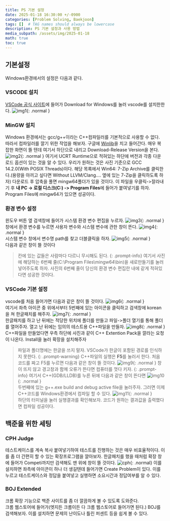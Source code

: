 ```yaml
---
title: PS 기본 설정 
date: 2025-01-18 16:30:00 +/-0900
categories: [Problem Solving, Baekjoon]
tags: []  # TAG names should always be lowercase
description: PS 기본 설정과 사용 방법
media_subpath: /assets/img/2025-01-18
math: true
toc: true
---
```



## 기본설정
Windows환경에서의 설정은 다음과 같다.

### VSCODE 설치
[VSCode 공식 사이트](https://code.visualstudio.com/)에 들어가 Download for Windows를 눌러 vscode를 설치한한다.
![img1](/1.png){: .normal }

### MinGW 설치
Windows 환경에서는 gcc/g++이라는 C++컴파일러를 기본적으로 사용할 수 없다. 따라서 컴파일러를 깔기 위한 작업을 해보자.
구글에 [Winlib](https://winlibs.com/)을 치고 들어간다. 매우 복잡한 화면이 뜰 텐데 여기서 하단으로 내리고 Download-Release Version을 본다.
![img2](/2.png){: .normal }
여기서 UCRT Runtime으로 적혀있는 하단에 버전과 각종 다운로드 옵션이 있는 것을 알 수 있다. 우리가 원하는 것은 사진 기준으로 GCC 14.2.0(With POSIX Threads)이다. 해당 목록에서 Win64: 7-Zip Archive를 클릭한다.(용량을 아끼고 싶다면 Without LLVM/Clang.... 옆에 있는 7-Zip을 클릭하도록 하자)
다운로드 후 압축을 풀면 mingw64폴더가 있을 것이다. 이 파일을 우클릭->잘라내기 후 **내 PC -> 로컬 디스크(C:) -> Program Files**에 들어가 붙여넣기를 하자. Program Files에 mingw64가 있으면 성공이다.

### 환경 변수 설정
윈도우 버튼 옆 검색창에 들어가 시스템 환경 변수 편집을 누르자.
![img3](/3.png){: .normal }
창에서 환경 변수를 누르면 사용자 변수와 시스템 변수에 관한 창이 뜬다.
![img4](/4.png){: .normal }<br>
시스템 변수 창에서 변수명 path를 찾고 더블클릭을 하자.
![img5](/5.png){: .normal }<br>
다음과 같은 창이 뜰 것이다
>칸에 있는 값들은 사람마다 다르니 무시해도 된다. 
{: .prompt-info}
여기서 사진에 해당하는 6번째 줄(C:\Program Files\mingw64\bin)을 새로만들기를 눌러 넣어주도록 하자.
사진의 6번째 줄이 당신의 환경 변수 편집란 내에 같게 적혀있다면 성공한 것이다.

### VSCode 기본 설정
vscode를 처음 들어가면 다음과 같은 창이 뜰 것이다.
![img6](6.png){: .normal }<br>
여기서 좌측 아이콘 중 위에서부터 5번째에 있는 아이콘을 클릭하고 검색창에 korean을 쳐 한글패치를 해주자.
![img7](7.png){: .normal }<br>
한글패치를 하고 난 뒤에는 적당한 위치에 폴더를 만들고 파일->폴더 열기를 통해 폴더를 열어주자. 열고 난 뒤에는 임의의 테스트용 C++파일을 만들자.
![img8](8.png){: .normal }<br>
C++파일을 만들었다면 우측 하단에 사진과 같이 C++ Extention Pack을 깔라는 요청이 나온다. Install을 눌러 확장을 설치해주자
>파일과 폴더명에는 한글을 쓰지 말자. VSCode가 한글이 포함된 경로를 인식하지 못한다.
{: .prompt-warning}
C++파일의 실행은 **F5**를 눌러서 한다. 처음 코드를 짜고 F5를 누르면 다음과 같은 창이 뜰 것이다.
![img9](9.png){: .normal }
>창이 뜨지 않고 경고창과 함께 오류가 뜬다면 컴퓨터를 껏다 키자.
{: .prompt-info}
여기서 C++(GDB/LLDB)를 누른 뒤에 다음과 같은 창이 뜬다면
![img10](10.png){: .normal }<br>
두번쨰에 있는 g++.exe build and debug active file을 눌러주자. 그러면 이제 C++코드를 Windows환경에서 컴파일 할 수 있다.
![img11](11.png){: .normal }<br>
하단의 터미널을 눌러 실행결과를 확인해보자. 코드가 원하는 결과값을 출력했다면 컴파일 성공이다.

## 백준을 위한 세팅
### CPH Judge
테스트케이스를 계속 복사 붙여넣기하여 테스트를 진행하는 것은 매우 비효율적이다. 이를 좀 더 간편히 할 수 있는 확장프로그램을 깔아보자. 한글패치를 했을 때처럼 확장 창에 들어가 Competi까지만 검색해도 맨 위에 창이 뜰 것이다.
![cph](cph.png){: .normal}
이를 설치하면 좌측에 아이콘이 하나 더 생길텐데 들어가면 Create Problem이 있다. 이를 누르고 테스트케이스와 정답을 붙여넣고 실행하면 소요시간과 정답여부를 알 수 있다.

### BOJ Extended
크롬 확장 기능으로 백준 사이트를 좀 더 깔끔하게 볼 수 있도록 도와준다.<br>
크롬 웹스토어에 들어가(엣지든 크롬이든 다 크롬 웹스토어로 들어가면 된다.) BOJ를 검색해보자. 이를 설치하면 문제의 난이도나 틀린 퍼센트 등을 쉽게 볼 수 있다.